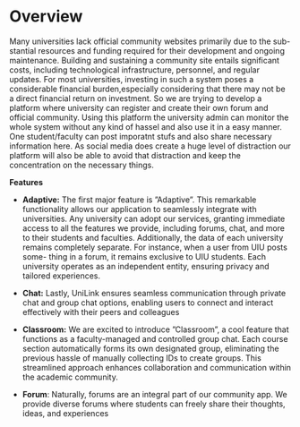 # Overview

Many universities lack official community websites primarily due to the sub-stantial resources and funding required for their development and ongoing maintenance. Building and sustaining a community site entails significant costs, including technological infrastructure, personnel, and regular updates. For most universities, investing in such a system poses a considerable financial burden,especially considering that there may not be a direct financial return on investment.
So we are trying to develop a platform where university can register and create their own forum and official community. Using this platform the university admin can monitor the whole system without any kind of hassel and also use it in a easy manner. One student/faculty can post imporatnt stufs and also  share necessary information here. As social media does create a huge level of distraction our platform will also be able to avoid that distraction and keep the concentration on the necessary things. 


**Features**


* **Adaptive:**  The first major feature is ”Adaptive”. This remarkable functionality allows our application to
seamlessly integrate with universities. Any university can adopt our services, granting immediate access to
all the features we provide, including forums, chat, and more to their students and faculties. Additionally,
the data of each university remains completely separate. For instance, when a user from UIU posts some-
thing in a forum, it remains exclusive to UIU students. Each university operates as an independent entity,
ensuring privacy and tailored experiences.

* **Chat:** Lastly, UniLink ensures seamless communication through private chat and group chat options,
enabling users to connect and interact effectively with their peers and colleagues

* **Classroom:**  We are excited to introduce ”Classroom”, a cool feature that functions as a faculty-managed
and controlled group chat. Each course section automatically forms its own designated group, eliminating
the previous hassle of manually collecting IDs to create groups. This streamlined approach enhances
collaboration and communication within the academic community.

* **Forum**:  Naturally, forums are an integral part of our community app. We provide diverse forums where
students can freely share their thoughts, ideas, and experiences
